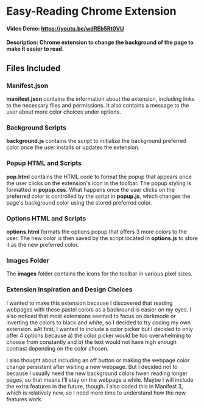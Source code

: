 # **Easy-Reading Chrome Extension**
#### Video Demo: <https://youtu.be/wdREb5Rt0VU>
#### Description: Chrome extension to change the background of the page to make it easier to read.

## Files Included

### Manifest.json
**manifest.json** contains the information about the extension, including links to the necessary files and permissions. It also contains a message to the user about more color choices under options.

### Background Scripts
**background.js** contains the script to initialize the background preferred color once the user installs or updates the extension.

### Popup HTML and Scripts
**pop.html** contains the HTML code to format the popup that appears once the user clicks on the extension's icon in the toolbar. The popup styling is formatted in **popup.css**. What happens once the user clicks on the preferred color is controlled by the script in **popup.js**, which changes the page's background color using the stored preferred color.

### Options HTML and Scripts
**options.html** formats the options popup that offers 3 more colors to the user. The new color is then saved by the script located in **options.js** to store it as the new preferred color.

### Images Folder
The **images** folder contains the icons for the toolbar in various pixel sizes.

### Extension Inspiration and Design Choices
I wanted to make this extension because I discovered that reading webpages with these pastel colors as a backround is easier on my eyes. I also noticed that most extensions seemed to focus on darkmode or inverting the colors to black and white, so I decided to try coding my own extension. aAt first, I wanted to include a color picker but I decided to only offer 4 options because a) the color picker would be too overwhelming to choose from constantly and b) the text would not have high enough contrast depending on the color chosen.

I also thought about including an off button or making the webpage color change persistent after visiting a new webpage. But I decided not to because I usually need the new background colors hwen reading longer pages, so that means I'll stay on the webpage a while. Maybe I will include the extra features in the future, though. I also coded this in Manifest 3, which is relatively new, so I need more time to understand how the new features work.


